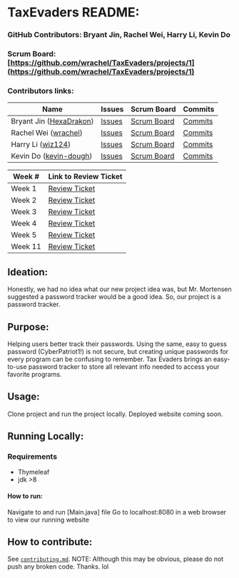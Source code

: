 # TaxEvaders README:  

### GitHub Contributors: Bryant Jin, Rachel Wei, Harry Li, Kevin Do
### Scrum Board: [https://github.com/wrachel/TaxEvaders/projects/1](https://github.com/wrachel/TaxEvaders/projects/1)

### Contributors links:

| Name               | Issues  | Scrum Board  |  Commits  | 
| ------------------ | ------- | ------------ | --------- | 
| Bryant Jin ([HexaDrakon](https://github.com/HexaDrakon))        | [Issues](https://github.com/wrachel/TaxEvaders/issues?q=assignee%3Ahexadrakon) | [Scrum Board](https://github.com/wrachel/TaxEvaders/projects/1?card_filter_query=assignee%3Ahexadrakon) | [Commits](https://github.com/wrachel/TaxEvaders/commits?author=HexaDrakon)  | 
| Rachel Wei ([wrachel](https://github.com/wrachel)) | [Issues](https://github.com/wrachel/TaxEvaders/issues?q=assignee%3Awrachel) | [Scrum Board](https://github.com/wrachel/TaxEvaders/projects/1?card_filter_query=assignee%3Awrachel) | [Commits](https://github.com/wrachel/TaxEvaders/commits?author=wrachel)  | 
| Harry Li ([wiz124](https://github.com/wiz124)) | [Issues](https://github.com/wrachel/TaxEvaders/issues?q=assignee%3Awiz124) | [Scrum Board](https://github.com/wrachel/TaxEvaders/projects/1?card_filter_query=assignee%3Awiz124) | [Commits](https://github.com/wrachel/TaxEvaders/commits?author=wiz124)  | 
| Kevin Do ([kevin-dough](https://github.com/kevin-dough)) | [Issues](https://github.com/wrachel/TaxEvaders/issues?q=assignee%3Akevin-dough) | [Scrum Board](https://github.com/wrachel/TaxEvaders/projects/1?card_filter_query=assignee%3Akevin-dough) | [Commits](https://github.com/wrachel/TaxEvaders/commits?author=kevin-dough)  | 

| Week #               | Link to Review Ticket  | 
| -------------------- | ---------------------- |
| Week 1 | [Review Ticket](https://github.com/wrachel/TaxEvaders/issues/9) |
| Week 2 | [Review Ticket](https://github.com/wrachel/TaxEvaders/issues/14) |
|Week 3 | [Review Ticket](https://github.com/wrachel/TaxEvaders/issues/20) |
| Week 4 | [Review Ticket](https://github.com/wrachel/TaxEvaders/issues/23) |
| Week 5 | [Review Ticket](https://github.com/wrachel/TaxEvaders/issues/29) |
| Week 11 | [Review Ticket](https://github.com/wrachel/TaxEvaders/issues/41) |

## Ideation:
Honestly, we had no idea what our new project idea was, but Mr. Mortensen suggested a password tracker would be a good idea. So, our project is a password tracker. 

## Purpose:
Helping users better track their passwords. Using the same, easy to guess password (CyberPatriot1!) is not secure, but creating unique passwords for every program can be confusing to remember. Tax Evaders brings an easy-to-use password tracker to store all relevant info needed to access your favorite programs. 

## Usage:
Clone project and run the project locally. Deployed website coming soon.

## Running Locally:
### Requirements
* Thymeleaf
* jdk >8
#### How to run:
Navigate to and run [Main.java] file 
Go to localhost:8080 in a web browser to view our running website

## How to contribute: 
See [`contributing.md`](https://github.com/wrachel/TaxEvaders/blob/5e5f1cb281b90b64575ceae814b73877d11d5ec8/contributing.md).
NOTE: Although this may be obvious, please do not push any broken code. Thanks. 
lol

